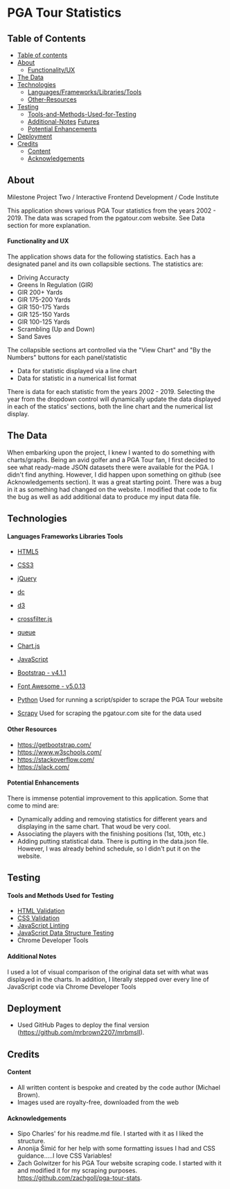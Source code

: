# PGA Tour Statistics

## Table of Contents

<!--ts-->

- [Table of contents](#Table-of-Contents)
- [About](#About)
  - [Functionality/UX](#Functionality-and-UX)
- [The Data](#The-Data)
- [Technologies](#Technologies)
  - [Languages/Frameworks/Libraries/Tools](#Languages-Frameworks-Libraries-Tools)
  - [Other-Resources](#Other-Resources)
- [Testing](#Testing)
  - [Tools-and-Methods-Used-for-Testing](#Tools-and-Methods-Used-for-Testing)
  - [Additional-Notes](#Additional-Notes)
  [Futures](#Futures)
  - [Potential Enhancements](#Potential-Enhancements)
- [Deployment](#Deployment)
- [Credits](#Credits)
  - [Content](#Content)
  - [Acknowledgements](#Acknowledgements)
    <!--te-->

## About

Milestone Project Two / Interactive Frontend Development / Code Institute

This application shows various PGA Tour statistics from the years 2002 - 2019. The data was scraped from the pgatour.com website. See Data section for more explanation.

#### Functionality and UX

The application shows data for the following statistics. Each has a designated panel and its own collapsible sections. The statistics are:
- Driving Accuracty
- Greens In Regulation (GIR)
- GIR 200+ Yards
- GIR 175-200 Yards
- GIR 150-175 Yards
- GIR 125-150 Yards
- GIR 100-125 Yards
- Scrambling (Up and Down)
- Sand Saves 

The collapsible sections art controlled via the "View Chart" and "By the Numbers" buttons for each panel/statistic
- Data for statistic displayed via a line chart
- Data for statistic in a numerical list format

There is data for each statistic from the years 2002 - 2019. Selecting the year from the dropdown control will dynamically update the data displayed in each of the statics' sections, both the line chart and the numerical list display.

## The Data

When embarking upon the project, I knew I wanted to do something with charts/graphs. Being an avid golfer and a PGA Tour fan, I first decided to see what ready-made JSON datasets there were available for the PGA.
I didn't find anything. However, I did happen upon something on github (see Acknowledgements section). It was a great starting point. There was a bug in it as something had changed on the website.
I modified that code to fix the bug as well as add additional data to produce my input data file.

## Technologies

#### Languages Frameworks Libraries Tools

- [HTML5](https://www.w3.org/TR/html5/ "HTML5 Official Site")

- [CSS3](https://www.w3.org/Style/CSS/ "Cascading Style Sheets Official Site")

- [jQuery](http://jquery.com/ "jQuery Official Site")

- [dc](https://dc-js.github.io/dc.js/ "Dimensional Charting JavaScript Library")

- [d3](https://d3js.org/ "Data-Driven Documents")
 
- [crossfilter.js](https://github.com/crossfilter/crossfilter/ "Grouping and Filtering Data")

- [queue](https://github.com/d3/d3-queue/ "Queueing and Deferring Asynchronous Tasks")

- [Chart.js](https://www.chartjs.org/ "JavaScript Charting")

- [JavaScript](https://developer.mozilla.org/en-US/docs/Web/JavaScript/ "JavaScript Official Site")

- [Bootstrap - v4.1.1](https://getbootstrap.com/docs/4.1/getting-started/introduction/ "Bootstrap Official Site")

- [Font Awesome - v5.0.13](https://fontawesome.com/ "Fontawesome Official Site")

- [Python](https://www.python.org/ "Python Official Site")
Used for running a script/spider to scrape the PGA Tour website

- [Scrapy](https://scrapy.org/ "Scrapy - Web Scraping")
Used for scraping the pgatour.com site for the data used

#### Other Resources

- https://getbootstrap.com/
- https://www.w3schools.com/
- https://stackoverflow.com/
- https://slack.com/

#### Potential Enhancements

There is immense potential improvement to this application. Some that come to mind are:

- Dynamically adding and removing statistics for different years and displaying in the same chart. That woud be very cool.
- Associating the players with the finishing positions (1st, 10th, etc.)
- Adding putting statistical data. There is putting in the data.json file. However, I was already behind schedule, so I didn't put it on the website.

## Testing

#### Tools and Methods Used for Testing

- [HTML Validation](https://validator.w3.org/ "W3C Markup Validation Service")
- [CSS Validation](http://jigsaw.w3.org/css-validator/ "CSS Validation Service")
- [JavaScript Linting](https://eslint.org/ "JavaScript Linting Service")
- [JavaScript Data Structure Testing](https://jsbin.com/ "JSFiddle-Like Service")
- Chrome Developer Tools

#### Additional Notes

I used a lot of visual comparison of the original data set with what was displayed in the charts. In addition, I literally stepped over every line of JavaScript code via Chrome Developer Tools

## Deployment

- Used GitHub Pages to deploy the final version (https://github.com/mrbrown2207/mrbmsII).

## Credits

#### Content

- All written content is bespoke and created by the code author (Michael Brown).
- Images used are royalty-free, downloaded from the web

#### Acknowledgements

- Sipo Charles' for his readme.md file. I started with it as I liked the structure.
- Anonija Šimić for her help with some formatting issues I had and CSS guidance.....I love CSS Variables!
- Zach Golwitzer for his PGA Tour website scraping code. I started with it and modified it for my scraping purposes. https://github.com/zachgoll/pga-tour-stats.